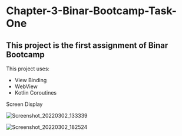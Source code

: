 # Chapter-3-Binar-Bootcamp-Task-One
This project is the first assignment of Binar Bootcamp
--
This project uses:
- View Binding
- WebView
- Kotlin Coroutines

Screen Display

![Screenshot_20220302_133339](https://user-images.githubusercontent.com/62690663/156353991-03d46d03-9ccd-4ff8-9f12-529dbab05a3d.png)


![Screenshot_20220302_182524](https://user-images.githubusercontent.com/62690663/156354006-2454b49e-e376-419c-a5a8-bfe8db1dbd0d.png)
